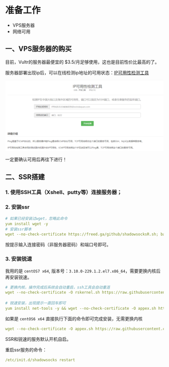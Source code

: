 # 准备工作
- VPS服务器
- 网络可用

## 一、VPS服务器的购买
目前，Vultr的服务器最便宜的 $3.5/月足够使用，这也是目前性价比最高的了。

服务器部署出现ip后，可以在线检测ip地址的可用状态：[IP可用性检测工具](https://www.toolsdaquan.com/ipcheck/) 

![](img/ipCheck.png)

一定要确认可用后再往下进行！

## 二、SSR搭建
### 1. 使用SSH工具（Xshell、putty等）连接服务器；
### 2. 安装ssr
```yml
# 如果已经安装过wget，忽略此命令
yum install wget -y
# 安装ssr脚本
wget --no-check-certificate https://freed.ga/github/shadowsocksR.sh; bash shadowsocksR.sh
```
按提示输入连接密码（非服务器密码）和端口号即可。

### 3. 安装锐速
我用的是 `centOS7 x64`, 版本号：`3.10.0-229.1.2.el7.x86_64`，需要更换内核后再安装锐速。
```yml
# 更换内核，操作完成后系统会自动重启，ssh工具会自动重连
wget --no-check-certificate -O rskernel.sh https://raw.githubusercontent.com/hombo125/doubi/master/rskernel.sh && bash rskernel.sh

# 锐速安装，出现提示一直回车即可
yum install net-tools -y && wget --no-check-certificate -O appex.sh https://raw.githubusercontent.com/0oVicero0/serverSpeeder_Install/master/appex.sh && bash appex.sh install
```

如果是 `centOS6 x64` 直接执行下面的命令即可完成安装，无需更换内核
```yml
wget --no-check-certificate -O appex.sh https://raw.githubusercontent.com/0oVicero0/serverSpeeder_Install/master/appex.sh && bash appex.sh install '2.6.32-642.el6.x86_64'
```

SSR和锐速的服务默认开机自启。

重启ssr服务的命令：
```yml
/etc/init.d/shadowsocks restart
```